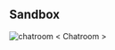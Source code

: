 ## Sandbox

![chatroom](https://user-images.githubusercontent.com/66513003/114851833-34ae2400-9e1d-11eb-9534-7de8f08c2302.png)
< Chatroom >
